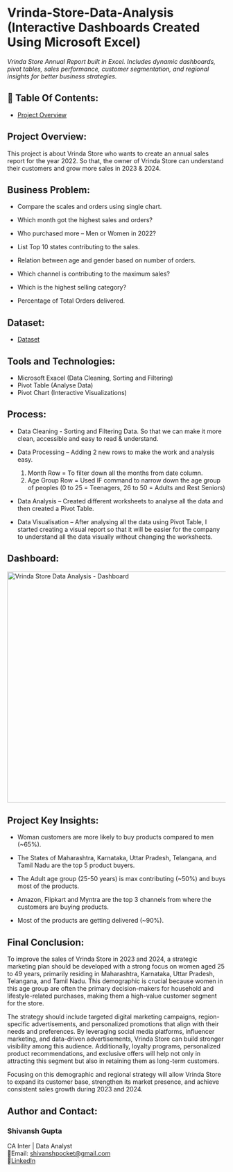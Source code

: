 # Vrinda-Store-Data-Analysis (Interactive Dashboards Created Using Microsoft Excel)  
*Vrinda Store Annual Report built in Excel. Includes dynamic dashboards, pivot tables, sales performance, customer segmentation, and regional insights for better business strategies.*


## 📌 Table Of Contents:
- [Project Overview](https://github.com/shivanshgupta01/vrinda-store-analysis-excel/blob/main/README.md#project-overview)


## Project Overview:
This project is about Vrinda Store who wants to create an annual sales report for the year 2022. So that, the owner of Vrinda Store can understand their customers and grow more sales in 2023 & 2024.


## Business Problem:

- Compare the scales and orders using single chart.

- Which month got the highest sales and orders?

- Who purchased more – Men or Women in 2022?

- List Top 10 states contributing to the sales.

- Relation between age and gender based on number of orders.

- Which channel is contributing to the maximum sales?

- Which is the highest selling category?

- Percentage of Total Orders delivered.


## Dataset:
- <a href="https://github.com/shivanshgupta01/vrinda-store-analysis-excel/blob/main/Vrinda%20Store%20Data%20Analysis.xlsx">Dataset</a>

## Tools and Technologies:
- Microsoft Exacel (Data Cleaning, Sorting and Filtering)
- Pivot Table (Analyse Data)
- Pivot Chart (Interactive Visualizations)

## Process:

- Data Cleaning - Sorting and Filtering Data. So that we can make it more clean, accessible and easy to read & understand.

- Data Processing – Adding 2 new rows to make the work and analysis easy. 
  1.	Month Row = To filter down all the months from date column.
  2.	Age Group Row = Used IF command to narrow down the age group of peoples (0 to 25 = Teenagers, 
      26 to 50 = Adults and Rest Seniors)


- Data Analysis – Created different worksheets to analyse all the data and then created a Pivot Table.

- Data Visualisation – After analysing all the data using Pivot Table, I started creating a visual report so that it will be easier for the company to understand all the data visually without changing the worksheets.

## Dashboard:
<img width="1297" height="532" alt="Vrinda Store Data Analysis - Dashboard" src="https://github.com/user-attachments/assets/d47ef746-8950-4c4a-9805-5652093ea867" />

## Project Key Insights:

- Woman customers are more likely to buy products compared to men (~65%).

- The States of Maharashtra, Karnataka, Uttar Pradesh, Telangana, and Tamil Nadu are the top 5 product buyers.

- The Adult age group (25-50 years) is max contributing (~50%) and buys most of the products.

- Amazon, Flipkart and Myntra are the top 3 channels from where the customers are buying products.

- Most of the products are getting delivered (~90%).


## Final Conclusion:
To improve the sales of Vrinda Store in 2023 and 2024, a strategic marketing plan should be developed with a strong focus on women aged 25 to 49 years, primarily residing in Maharashtra, Karnataka, Uttar Pradesh, Telangana, and Tamil Nadu. This demographic is crucial because women in this age group are often the primary decision-makers for household and lifestyle-related purchases, making them a high-value customer segment for the store.

The strategy should include targeted digital marketing campaigns, region-specific advertisements, and personalized promotions that align with their needs and preferences. By leveraging social media platforms, influencer marketing, and data-driven advertisements, Vrinda Store can build stronger visibility among this audience. Additionally, loyalty programs, personalized product recommendations, and exclusive offers will help not only in attracting this segment but also in retaining them as long-term customers.

Focusing on this demographic and regional strategy will allow Vrinda Store to expand its customer base, strengthen its market presence, and achieve consistent sales growth during 2023 and 2024.

## Author and Contact:
### Shivansh Gupta
CA Inter | Data Analyst  
       📧Email: shivanshpocket@gmail.com  
       🔗<a href="https://www.linkedin.com/in/shivanshfinance">LinkedIn</a>
